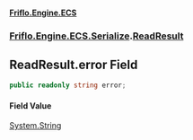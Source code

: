 #### [Friflo.Engine.ECS](index.md#'index')
### [Friflo.Engine.ECS.Serialize](Friflo.Engine.ECS.Serialize.md#'Friflo.Engine.ECS.Serialize').[ReadResult](ReadResult.md#'Friflo.Engine.ECS.Serialize.ReadResult')

## ReadResult.error Field

```csharp
public readonly string error;
```

#### Field Value
[System.String](https://docs.microsoft.com/en-us/dotnet/api/System.String#'System.String')